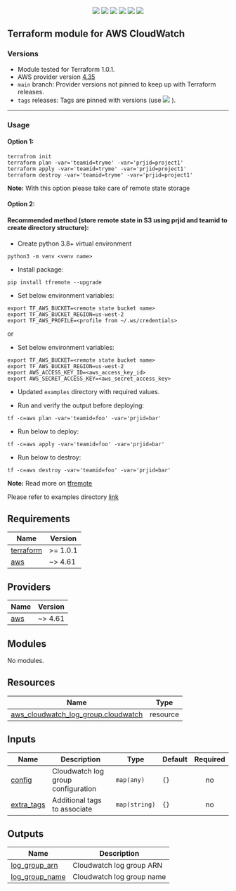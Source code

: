 <p align="center">
    <a href="https://github.com/tomarv2/terraform-aws-cloudwatch/actions/workflows/pre-commit.yml" alt="Pre Commit">
        <img src="https://github.com/tomarv2/terraform-aws-cloudwatch/actions/workflows/pre-commit.yml/badge.svg?branch=main" /></a>
    <a href="https://www.apache.org/licenses/LICENSE-2.0" alt="license">
        <img src="https://img.shields.io/github/license/tomarv2/terraform-aws-cloudwatch" /></a>
    <a href="https://github.com/tomarv2/terraform-aws-cloudwatch/tags" alt="GitHub tag">
        <img src="https://img.shields.io/github/v/tag/tomarv2/terraform-aws-cloudwatch" /></a>
    <a href="https://github.com/tomarv2/terraform-aws-cloudwatch/pulse" alt="Activity">
        <img src="https://img.shields.io/github/commit-activity/m/tomarv2/terraform-aws-cloudwatch" /></a>
    <a href="https://stackoverflow.com/users/6679867/tomarv2" alt="Stack Exchange reputation">
        <img src="https://img.shields.io/stackexchange/stackoverflow/r/6679867"></a>
    <a href="https://twitter.com/intent/follow?screen_name=tomar_v2" alt="follow on Twitter">
        <img src="https://img.shields.io/twitter/follow/tomar_v2?style=social&logo=twitter"></a>
</p>

## Terraform module for AWS CloudWatch


### Versions

- Module tested for Terraform 1.0.1.
- AWS provider version [4.35](https://registry.terraform.io/providers/hashicorp/aws/latest)
- `main` branch: Provider versions not pinned to keep up with Terraform releases.
- `tags` releases: Tags are pinned with versions (use <a href="https://github.com/tomarv2/terraform-aws-cloudwatch/tags" alt="GitHub tag">
        <img src="https://img.shields.io/github/v/tag/tomarv2/terraform-aws-cloudwatch" /></a> ).

---
### Usage

#### Option 1:

```
terrafrom init
terraform plan -var='teamid=tryme' -var='prjid=project1'
terraform apply -var='teamid=tryme' -var='prjid=project1'
terraform destroy -var='teamid=tryme' -var='prjid=project1'
```
**Note:** With this option please take care of remote state storage

#### Option 2:

#### Recommended method (store remote state in S3 using prjid and teamid to create directory structure):

- Create python 3.8+ virtual environment
```
python3 -m venv <venv name>
```

- Install package:
```
pip install tfremote --upgrade
```

- Set below environment variables:
```
export TF_AWS_BUCKET=<remote state bucket name>
export TF_AWS_BUCKET_REGION=us-west-2
export TF_AWS_PROFILE=<profile from ~/.ws/credentials>
```

or

- Set below environment variables:
```
export TF_AWS_BUCKET=<remote state bucket name>
export TF_AWS_BUCKET_REGION=us-west-2
export AWS_ACCESS_KEY_ID=<aws_access_key_id>
export AWS_SECRET_ACCESS_KEY=<aws_secret_access_key>
```

- Updated `examples` directory with required values.

- Run and verify the output before deploying:
```
tf -c=aws plan -var='teamid=foo' -var='prjid=bar'
```

- Run below to deploy:
```
tf -c=aws apply -var='teamid=foo' -var='prjid=bar'
```

- Run below to destroy:
```
tf -c=aws destroy -var='teamid=foo' -var='prjid=bar'
```

**Note:** Read more on [tfremote](https://github.com/tomarv2/tfremote)

Please refer to examples directory [link](examples)

<!-- BEGIN_TF_DOCS -->
## Requirements

| Name | Version |
|------|---------|
| <a name="requirement_terraform"></a> [terraform](#requirement\_terraform) | >= 1.0.1 |
| <a name="requirement_aws"></a> [aws](#requirement\_aws) | ~> 4.61 |

## Providers

| Name | Version |
|------|---------|
| <a name="provider_aws"></a> [aws](#provider\_aws) | ~> 4.61 |

## Modules

No modules.

## Resources

| Name | Type |
|------|------|
| [aws_cloudwatch_log_group.cloudwatch](https://registry.terraform.io/providers/hashicorp/aws/latest/docs/resources/cloudwatch_log_group) | resource |

## Inputs

| Name | Description | Type | Default | Required |
|------|-------------|------|---------|:--------:|
| <a name="input_config"></a> [config](#input\_config) | Cloudwatch log group configuration | `map(any)` | `{}` | no |
| <a name="input_extra_tags"></a> [extra\_tags](#input\_extra\_tags) | Additional tags to associate | `map(string)` | `{}` | no |

## Outputs

| Name | Description |
|------|-------------|
| <a name="output_log_group_arn"></a> [log\_group\_arn](#output\_log\_group\_arn) | Cloudwatch log group ARN |
| <a name="output_log_group_name"></a> [log\_group\_name](#output\_log\_group\_name) | Cloudwatch log group name |
<!-- END_TF_DOCS -->
